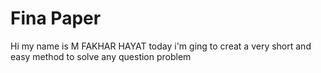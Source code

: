 # Fina Paper 
Hi my name is M FAKHAR HAYAT 
today i'm ging to creat a very short and easy method to solve any question problem

